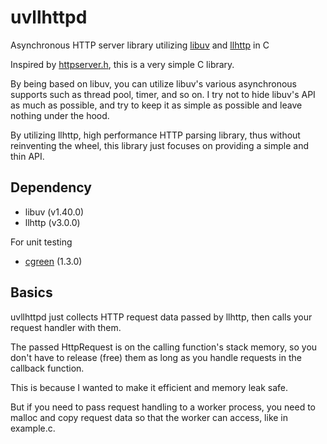 # uvllhttpd
Asynchronous HTTP server library utilizing [libuv](https://github.com/libuv/libuv) and [llhttp](https://github.com/nodejs/llhttp) in C

Inspired by [httpserver.h](https://github.com/jeremycw/httpserver.h), this is a very simple C library.

By being based on libuv, you can utilize libuv's various asynchronous supports such as thread pool, timer, and so on.
I try not to hide libuv's API as much as possible, and try to keep it as simple as possible and leave nothing under the hood.

By utilizing llhttp, high performance HTTP parsing library, thus without reinventing the wheel, 
this library just focuses on providing a simple and thin API.

## Dependency
- libuv (v1.40.0)
- llhttp (v3.0.0)

For unit testing
- [cgreen](https://github.com/cgreen-devs/cgreen) (1.3.0)

## Basics

uvllhttpd just collects HTTP request data passed by llhttp, then calls your request handler with them.

The passed HttpRequest is on the calling function's stack memory, so you don't have to release (free) them as long as you handle requests in the callback function.

This is because I wanted to make it efficient and memory leak safe.

But if you need to pass request handling to a worker process, you need to malloc and copy request data so that the worker can access, like in example.c.


